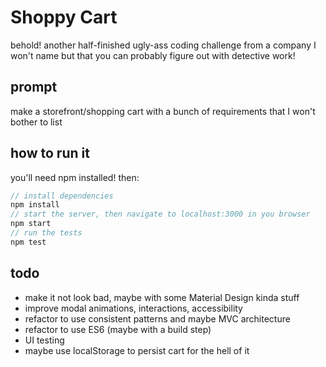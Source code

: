 # Shoppy Cart

behold! another half-finished ugly-ass coding challenge from a company I won't name but that you can probably figure out with detective work!

## prompt

make a storefront/shopping cart with a bunch of requirements that I won't bother to list

## how to run it

you'll need npm installed! then:

```javascript
// install dependencies
npm install
// start the server, then navigate to localhost:3000 in you browser
npm start
// run the tests
npm test
```

## todo

- make it not look bad, maybe with some Material Design kinda stuff
- improve modal animations, interactions, accessibility
- refactor to use consistent patterns and maybe MVC architecture
- refactor to use ES6 (maybe with a build step)
- UI testing
- maybe use localStorage to persist cart for the hell of it

